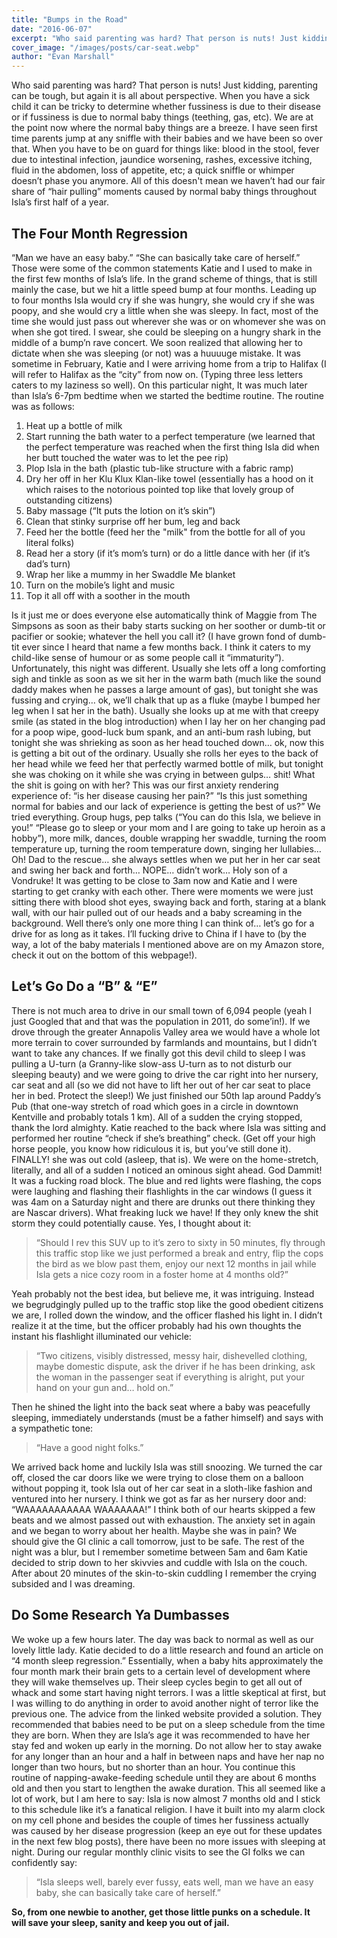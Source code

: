 ```yaml
---
title: "Bumps in the Road"
date: "2016-06-07"
excerpt: "Who said parenting was hard? That person is nuts! Just kidding, parenting can be tough, but..."
cover_image: "/images/posts/car-seat.webp"
author: "Evan Marshall"
---
```


Who said parenting was hard? That person is nuts! Just kidding, parenting can be tough, but again it is all about perspective. When you have a sick child it can be tricky to determine whether fussiness is due to their disease or if fussiness is due to normal baby things (teething, gas, etc). We are at the point now where the normal baby things are a breeze. I have seen first time parents jump at any sniffle with their babies and we have been so over that. When you have to be on guard for things like: blood in the stool, fever due to intestinal infection, jaundice worsening, rashes, excessive itching, fluid in the abdomen, loss of appetite, etc; a quick sniffle or whimper doesn’t phase you anymore. All of this doesn't mean we haven’t had our fair share of “hair pulling” moments caused by normal baby things throughout Isla’s first half of a year.

## The Four Month Regression

“Man we have an easy baby.” “She can basically take care of herself.” Those were some of the common statements Katie and I used to make in the first few months of Isla’s life. In the grand scheme of things, that is still mainly the case, but we hit a little speed bump at four months. Leading up to four months Isla would cry if she was hungry, she would cry if she was poopy, and she would cry a little when she was sleepy. In fact, most of the time she would just pass out wherever she was or on whomever she was on when she got tired. I swear, she could be sleeping on a hungry shark in the middle of a bump’n rave concert. We soon realized that allowing her to dictate when she was sleeping (or not) was a huuuuge mistake. It was sometime in February, Katie and I were arriving home from a trip to Halifax (I will refer to Halifax as the “city” from now on. (Typing three less letters caters to my laziness so well). On this particular night, It was much later than Isla’s 6-7pm bedtime when we started the bedtime routine. The routine was as follows:

1. Heat up a bottle of milk
2. Start running the bath water to a perfect temperature (we learned that the perfect temperature was reached when the first thing Isla did when her butt touched the water was to let the pee rip)
3. Plop Isla in the bath (plastic tub-like structure with a fabric ramp)
4. Dry her off in her Klu Klux Klan-like towel (essentially has a hood on it which raises to the notorious pointed top like that lovely group of outstanding citizens)
5. Baby massage (“It puts the lotion on it’s skin”)
6. Clean that stinky surprise off her bum, leg and back
7. Feed her the bottle (feed her the "milk" from the bottle for all of you literal folks)
8. Read her a story (if it’s mom’s turn) or do a little dance with her (if it’s dad’s turn)
9. Wrap her like a mummy in her Swaddle Me blanket
10. Turn on the mobile’s light and music
11. Top it all off with a soother in the mouth

Is it just me or does everyone else automatically think of Maggie from The Simpsons as soon as their baby starts sucking on her soother or dumb-tit or pacifier or sookie; whatever the hell you call it? (I have grown fond of dumb-tit ever since I heard that name a few months back. I think it caters to my child-like sense of humour or as some people call it “immaturity”). Unfortunately, this night was different. Usually she lets off a long comforting sigh and tinkle as soon as we sit her in the warm bath (much like the sound daddy makes when he passes a large amount of gas), but tonight she was fussing and crying… ok, we’ll chalk that up as a fluke (maybe I bumped her leg when I sat her in the bath). Usually she looks up at me with that creepy smile (as stated in the blog introduction) when I lay her on her changing pad for a poop wipe, good-luck bum spank, and an anti-bum rash lubing, but tonight she was shrieking as soon as her head touched down… ok, now this is getting a bit out of the ordinary. Usually she rolls her eyes to the back of her head while we feed her that perfectly warmed bottle of milk, but tonight she was choking on it while she was crying in between gulps… shit! What the shit is going on with her? This was our first anxiety rendering experience of: “is her disease causing her pain?” “Is this just something normal for babies and our lack of experience is getting the best of us?” We tried everything. Group hugs, pep talks (“You can do this Isla, we believe in you!” “Please go to sleep or your mom and I are going to take up heroin as a hobby”), more milk, dances, double wrapping her swaddle, turning the room temperature up, turning the room temperature down, singing her lullabies… Oh! Dad to the rescue… she always settles when we put her in her car seat and swing her back and forth… NOPE… didn’t work… Holy son of a Vondruke! It was getting to be close to 3am now and Katie and I were starting to get cranky with each other. There were moments we were just sitting there with blood shot eyes, swaying back and forth, staring at a blank wall, with our hair pulled out of our heads and a baby screaming in the background. Well there’s only one more thing I can think of… let’s go for a drive for as long as it takes. I’ll fucking drive to China if I have to (by the way, a lot of the baby materials I mentioned above are on my Amazon store, check it out on the bottom of this webpage!).

## Let’s Go Do a “B” & “E”

There is not much area to drive in our small town of 6,094 people (yeah I just Googled that and that was the population in 2011, do some’in!). If we drove through the greater Annapolis Valley area we would have a whole lot more terrain to cover surrounded by farmlands and mountains, but I didn’t want to take any chances. If we finally got this devil child to sleep I was pulling a U-turn (a Granny-like slow-ass U-turn as to not disturb our sleeping beauty) and we were going to drive the car right into her nursery, car seat and all (so we did not have to lift her out of her car seat to place her in bed. Protect the sleep!) We just finished our 50th lap around Paddy’s Pub (that one-way stretch of road which goes in a circle in downtown Kentville and probably totals 1 km). All of a sudden the crying stopped, thank the lord almighty. Katie reached to the back where Isla was sitting and performed her routine “check if she’s breathing” check. (Get off your high horse people, you know how ridiculous it is, but you’ve still done it). FINALLY! she was out cold (asleep, that is). We were on the home-stretch, literally, and all of a sudden I noticed an ominous sight ahead. God Dammit! It was a fucking road block. The blue and red lights were flashing, the cops were laughing and flashing their flashlights in the car windows (I guess it was 4am on a Saturday night and there are drunks out there thinking they are Nascar drivers). What freaking luck we have! If they only knew the shit storm they could potentially cause. Yes, I thought about it:

> “Should I rev this SUV up to it’s zero to sixty in 50 minutes, fly through this traffic stop like we just performed a break and entry, flip the cops the bird as we blow past them, enjoy our next 12 months in jail while Isla gets a nice cozy room in a foster home at 4 months old?”

Yeah probably not the best idea, but believe me, it was intriguing. Instead we begrudgingly pulled up to the traffic stop like the good obedient citizens we are, I rolled down the window, and the officer flashed his light in. I didn’t realize it at the time, but the officer probably had his own thoughts the instant his flashlight illuminated our vehicle:

> “Two citizens, visibly distressed, messy hair, dishevelled clothing, maybe domestic dispute, ask the driver if he has been drinking, ask the woman in the passenger seat if everything is alright, put your hand on your gun and… hold on.”

Then he shined the light into the back seat where a baby was peacefully sleeping, immediately understands (must be a father himself) and says with a sympathetic tone:

> “Have a good night folks.”

We arrived back home and luckily Isla was still snoozing. We turned the car off, closed the car doors like we were trying to close them on a balloon without popping it, took Isla out of her car seat in a sloth-like fashion and ventured into her nursery. I think we got as far as her nursery door and: “WAAAAAAAAAAA WAAAAAAA!” I think both of our hearts skipped a few beats and we almost passed out with exhaustion. The anxiety set in again and we began to worry about her health. Maybe she was in pain? We should give the GI clinic a call tomorrow, just to be safe. The rest of the night was a blur, but I remember sometime between 5am and 6am Katie decided to strip down to her skivvies and cuddle with Isla on the couch. After about 20 minutes of the skin-to-skin cuddling I remember the crying subsided and I was dreaming.

## Do Some Research Ya Dumbasses

We woke up a few hours later. The day was back to normal as well as our lovely little lady. Katie decided to do a little research and found an article on “4 month sleep regression.” Essentially, when a baby hits approximately the four month mark their brain gets to a certain level of development where they will wake themselves up. Their sleep cycles begin to get all out of whack and some start having night terrors. I was a little skeptical at first, but I was willing to do anything in order to avoid another night of terror like the previous one. The advice from the linked website provided a solution. They recommended that babies need to be put on a sleep schedule from the time they are born. When they are Isla’s age it was recommended to have her stay fed and woken up early in the morning. Do not allow her to stay awake for any longer than an hour and a half in between naps and have her nap no longer than two hours, but no shorter than an hour. You continue this routine of napping-awake-feeding schedule until they are about 6 months old and then you start to lengthen the awake duration. This all seemed like a lot of work, but I am here to say: Isla is now almost 7 months old and I stick to this schedule like it’s a fanatical religion. I have it built into my alarm clock on my cell phone and besides the couple of times her fussiness actually was caused by her disease progression (keep an eye out for these updates in the next few blog posts), there have been no more issues with sleeping at night. During our regular monthly clinic visits to see the GI folks we can confidently say:

> “Isla sleeps well, barely ever fussy, eats well, man we have an easy baby, she can basically take care of herself.”

**So, from one newbie to another, get those little punks on a schedule. It will save your sleep, sanity and keep you out of jail.**
